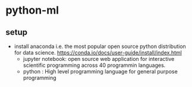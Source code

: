 # python-ml
## setup
- install anaconda i.e. the most popular open source python distribution for data science. https://conda.io/docs/user-guide/install/index.html
  - jupyter notebook: open source web application for interactive scientific programming across 40 programmin languages. 
  - python : High level programming language for general purpose programming
